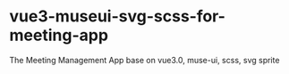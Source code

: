 # vue3-museui-svg-scss-for-meeting-app
The Meeting Management App base on vue3.0, muse-ui, scss, svg sprite
